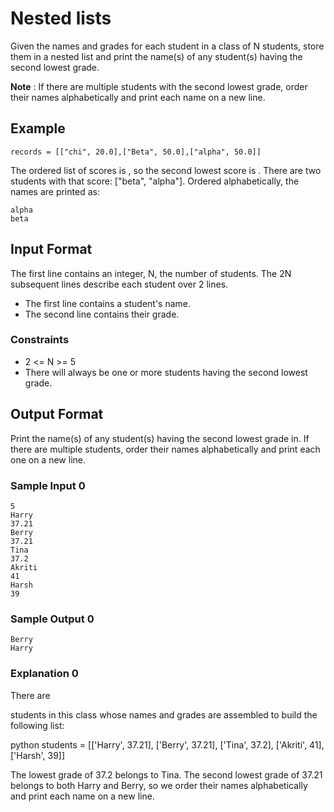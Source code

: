 # Nested lists

Given the names and grades for each student in a class of N students, store them in a nested list and print the name(s) of any student(s) having the second lowest grade.

**Note** : If there are multiple students with the second lowest grade, order their names alphabetically and print each name on a new line.

## Example

```
records = [["chi", 20.0],["Beta", 50.0],["alpha", 50.0]]
```

The ordered list of scores is , so the second lowest score is . There are two students with that score: ["beta", "alpha"]. Ordered alphabetically, the names are printed as:

```
alpha
beta
```

## Input Format

The first line contains an integer, N, the number of students.
The 2N subsequent lines describe each student over 2 lines.
- The first line contains a student's name.
- The second line contains their grade.

### Constraints

- 2 <= N >= 5
- There will always be one or more students having the second lowest grade.

## Output Format

Print the name(s) of any student(s) having the second lowest grade in. If there are multiple students, order their names alphabetically and print each one on a new line.

### Sample Input 0

```
5
Harry
37.21
Berry
37.21
Tina
37.2
Akriti
41
Harsh
39
```

### Sample Output 0

```
Berry
Harry
```

### Explanation 0

There are

students in this class whose names and grades are assembled to build the following list:

python students = [['Harry', 37.21], ['Berry', 37.21], ['Tina', 37.2], ['Akriti', 41], ['Harsh', 39]]

The lowest grade of 37.2 belongs to Tina. The second lowest grade of 37.21 belongs to both Harry and Berry, so we order their names alphabetically and print each name on a new line.